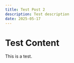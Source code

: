 ```yaml
---
title: Test Post 2
description: Test description
date: 2025-05-17
---
```


# Test Content

This is a test.
